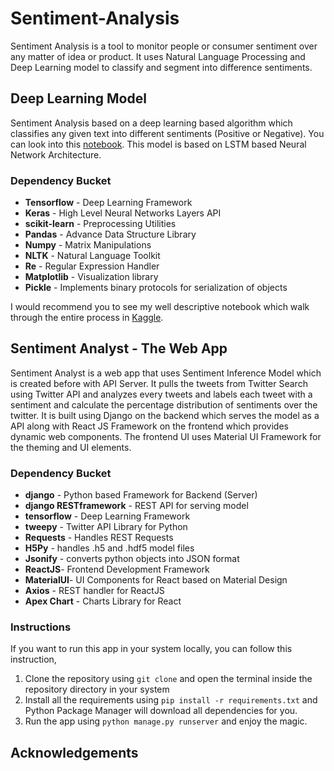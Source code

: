 # Sentiment-Analysis
Sentiment Analysis is a tool to monitor people or consumer sentiment over any matter of idea or product. It uses Natural Language Processing and Deep Learning model to classify and segment into difference sentiments.

## Deep Learning Model
Sentiment Analysis based on a deep learning based algorithm which classifies any given text into different sentiments (Positive or Negative). You can look into this [notebook](https://github.com/ArunRK7Codie/Sentiment-Analysis/blob/master/sentiment_analysis_notebook.ipynb). This model is based on LSTM based Neural Network Architecture. 
### Dependency Bucket
-   **Tensorflow** - Deep Learning Framework
-   **Keras** - High Level Neural Networks Layers API
-   **scikit-learn** - Preprocessing Utilities
-   **Pandas** - Advance Data Structure Library
-   **Numpy** - Matrix Manipulations
-   **NLTK** - Natural Language Toolkit
-   **Re** - Regular Expression Handler
-   **Matplotlib** - Visualization library
-   **Pickle** - Implements binary protocols for serialization of objects

I would recommend you to see my well descriptive notebook which walk through the entire process in [Kaggle](https://www.kaggle.com/arunrk7/nlp-beginner-text-classification-using-lstm).
## Sentiment Analyst - The Web App
Sentiment Analyst is a web app that uses Sentiment Inference Model which is created before with API Server. It pulls the tweets from Twitter Search using Twitter API and analyzes every tweets and labels each tweet with a sentiment and calculate the percentage distribution of sentiments over the twitter. It is built using Django on the backend which serves the model as a API along with React JS Framework on the frontend which provides dynamic web components. The frontend UI uses Material UI Framework for the theming and UI elements.
### Dependency Bucket
- **django** - Python based Framework for Backend (Server)
-  **django RESTframework** - REST API for serving model
- **tensorflow** - Deep Learning Framework
- **tweepy** - Twitter API Library for Python
- **Requests** - Handles REST Requests
- **H5Py** - handles .h5 and .hdf5 model files
- **Jsonify** - converts python objects into JSON format
- **ReactJS**- Frontend Development Framework
- **MaterialUI**- UI Components for React based on Material Design
- **Axios** - REST handler for ReactJS
- **Apex Chart** - Charts Library for React
### Instructions 
If you want to run this app in your system locally, you can follow this instruction,
1. Clone the repository using `git clone` and open the terminal inside the repository directory in your system
2. Install all the requirements using `pip install -r requirements.txt` and Python Package Manager will download all dependencies for you.
3. Run the app using `python manage.py runserver` and enjoy the magic.

## Acknowledgements

<!--stackedit_data:
eyJoaXN0b3J5IjpbODg1MzUzMTk1LC0yNDM5NDk1MTFdfQ==
-->